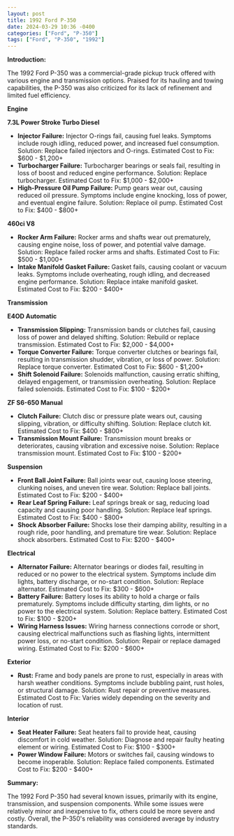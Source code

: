 ```yaml
---
layout: post
title: 1992 Ford P-350
date: 2024-03-29 10:36 -0400
categories: ["Ford", "P-350"]
tags: ["Ford", "P-350", "1992"]
---
```

**Introduction:**

The 1992 Ford P-350 was a commercial-grade pickup truck offered with various engine and transmission options. Praised for its hauling and towing capabilities, the P-350 was also criticized for its lack of refinement and limited fuel efficiency.

**Engine**

**7.3L Power Stroke Turbo Diesel**
* **Injector Failure:** Injector O-rings fail, causing fuel leaks. Symptoms include rough idling, reduced power, and increased fuel consumption. Solution: Replace failed injectors and O-rings. Estimated Cost to Fix: $600 - $1,200+
* **Turbocharger Failure:** Turbocharger bearings or seals fail, resulting in loss of boost and reduced engine performance. Solution: Replace turbocharger. Estimated Cost to Fix: $1,000 - $2,000+
* **High-Pressure Oil Pump Failure:** Pump gears wear out, causing reduced oil pressure. Symptoms include engine knocking, loss of power, and eventual engine failure. Solution: Replace oil pump. Estimated Cost to Fix: $400 - $800+

**460ci V8**
* **Rocker Arm Failure:** Rocker arms and shafts wear out prematurely, causing engine noise, loss of power, and potential valve damage. Solution: Replace failed rocker arms and shafts. Estimated Cost to Fix: $500 - $1,000+
* **Intake Manifold Gasket Failure:** Gasket fails, causing coolant or vacuum leaks. Symptoms include overheating, rough idling, and decreased engine performance. Solution: Replace intake manifold gasket. Estimated Cost to Fix: $200 - $400+

**Transmission**

**E4OD Automatic**
* **Transmission Slipping:** Transmission bands or clutches fail, causing loss of power and delayed shifting. Solution: Rebuild or replace transmission. Estimated Cost to Fix: $2,000 - $4,000+
* **Torque Converter Failure:** Torque converter clutches or bearings fail, resulting in transmission shudder, vibration, or loss of power. Solution: Replace torque converter. Estimated Cost to Fix: $600 - $1,200+
* **Shift Solenoid Failure:** Solenoids malfunction, causing erratic shifting, delayed engagement, or transmission overheating. Solution: Replace failed solenoids. Estimated Cost to Fix: $100 - $200+

**ZF S6-650 Manual**
* **Clutch Failure:** Clutch disc or pressure plate wears out, causing slipping, vibration, or difficulty shifting. Solution: Replace clutch kit. Estimated Cost to Fix: $400 - $800+
* **Transmission Mount Failure:** Transmission mount breaks or deteriorates, causing vibration and excessive noise. Solution: Replace transmission mount. Estimated Cost to Fix: $100 - $200+

**Suspension**

* **Front Ball Joint Failure:** Ball joints wear out, causing loose steering, clunking noises, and uneven tire wear. Solution: Replace ball joints. Estimated Cost to Fix: $200 - $400+
* **Rear Leaf Spring Failure:** Leaf springs break or sag, reducing load capacity and causing poor handling. Solution: Replace leaf springs. Estimated Cost to Fix: $400 - $800+
* **Shock Absorber Failure:** Shocks lose their damping ability, resulting in a rough ride, poor handling, and premature tire wear. Solution: Replace shock absorbers. Estimated Cost to Fix: $200 - $400+

**Electrical**

* **Alternator Failure:** Alternator bearings or diodes fail, resulting in reduced or no power to the electrical system. Symptoms include dim lights, battery discharge, or no-start condition. Solution: Replace alternator. Estimated Cost to Fix: $300 - $600+
* **Battery Failure:** Battery loses its ability to hold a charge or fails prematurely. Symptoms include difficulty starting, dim lights, or no power to the electrical system. Solution: Replace battery. Estimated Cost to Fix: $100 - $200+
* **Wiring Harness Issues:** Wiring harness connections corrode or short, causing electrical malfunctions such as flashing lights, intermittent power loss, or no-start condition. Solution: Repair or replace damaged wiring. Estimated Cost to Fix: $200 - $600+

**Exterior**

* **Rust:** Frame and body panels are prone to rust, especially in areas with harsh weather conditions. Symptoms include bubbling paint, rust holes, or structural damage. Solution: Rust repair or preventive measures. Estimated Cost to Fix: Varies widely depending on the severity and location of rust.

**Interior**

* **Seat Heater Failure:** Seat heaters fail to provide heat, causing discomfort in cold weather. Solution: Diagnose and repair faulty heating element or wiring. Estimated Cost to Fix: $100 - $300+
* **Power Window Failure:** Motors or switches fail, causing windows to become inoperable. Solution: Replace failed components. Estimated Cost to Fix: $200 - $400+

**Summary:**

The 1992 Ford P-350 had several known issues, primarily with its engine, transmission, and suspension components. While some issues were relatively minor and inexpensive to fix, others could be more severe and costly. Overall, the P-350's reliability was considered average by industry standards.
